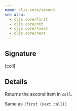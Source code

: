 ```yaml
---
name: cljs.core/second
see also:
  - cljs.core/first
  - cljs.core/nth
  - cljs.core/fnext
  - cljs.core/next
---
```


## Signature
[coll]


## Details

Returns the second item in `coll`.

Same as `(first (next coll))`
